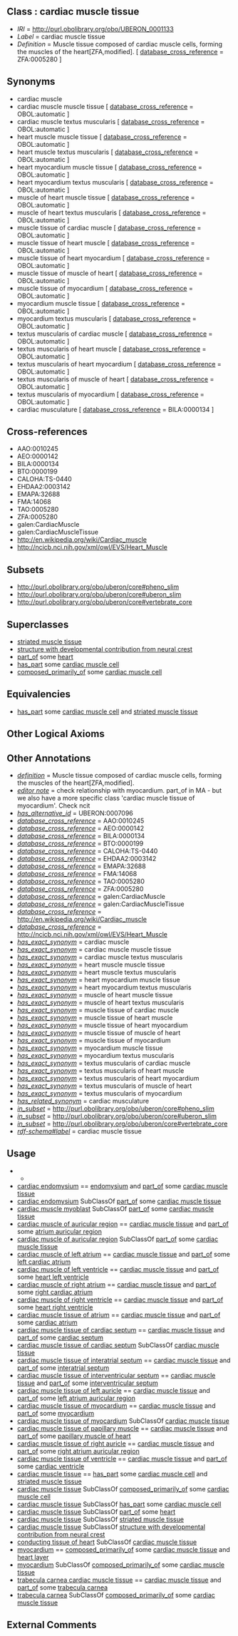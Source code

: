 
## Class : cardiac muscle tissue

 * *IRI* = http://purl.obolibrary.org/obo/UBERON_0001133
 * *Label* = cardiac muscle tissue
 * *Definition* = Muscle tissue composed of cardiac muscle cells, forming the muscles of the heart[ZFA,modified]. [ [database_cross_reference](../../ef/oboInOwl#hasDbXref.md) = ZFA:0005280 ]

## Synonyms

 * cardiac muscle
 * cardiac muscle muscle tissue [ [database_cross_reference](../../ef/oboInOwl#hasDbXref.md) = OBOL:automatic ]
 * cardiac muscle textus muscularis [ [database_cross_reference](../../ef/oboInOwl#hasDbXref.md) = OBOL:automatic ]
 * heart muscle muscle tissue [ [database_cross_reference](../../ef/oboInOwl#hasDbXref.md) = OBOL:automatic ]
 * heart muscle textus muscularis [ [database_cross_reference](../../ef/oboInOwl#hasDbXref.md) = OBOL:automatic ]
 * heart myocardium muscle tissue [ [database_cross_reference](../../ef/oboInOwl#hasDbXref.md) = OBOL:automatic ]
 * heart myocardium textus muscularis [ [database_cross_reference](../../ef/oboInOwl#hasDbXref.md) = OBOL:automatic ]
 * muscle of heart muscle tissue [ [database_cross_reference](../../ef/oboInOwl#hasDbXref.md) = OBOL:automatic ]
 * muscle of heart textus muscularis [ [database_cross_reference](../../ef/oboInOwl#hasDbXref.md) = OBOL:automatic ]
 * muscle tissue of cardiac muscle [ [database_cross_reference](../../ef/oboInOwl#hasDbXref.md) = OBOL:automatic ]
 * muscle tissue of heart muscle [ [database_cross_reference](../../ef/oboInOwl#hasDbXref.md) = OBOL:automatic ]
 * muscle tissue of heart myocardium [ [database_cross_reference](../../ef/oboInOwl#hasDbXref.md) = OBOL:automatic ]
 * muscle tissue of muscle of heart [ [database_cross_reference](../../ef/oboInOwl#hasDbXref.md) = OBOL:automatic ]
 * muscle tissue of myocardium [ [database_cross_reference](../../ef/oboInOwl#hasDbXref.md) = OBOL:automatic ]
 * myocardium muscle tissue [ [database_cross_reference](../../ef/oboInOwl#hasDbXref.md) = OBOL:automatic ]
 * myocardium textus muscularis [ [database_cross_reference](../../ef/oboInOwl#hasDbXref.md) = OBOL:automatic ]
 * textus muscularis of cardiac muscle [ [database_cross_reference](../../ef/oboInOwl#hasDbXref.md) = OBOL:automatic ]
 * textus muscularis of heart muscle [ [database_cross_reference](../../ef/oboInOwl#hasDbXref.md) = OBOL:automatic ]
 * textus muscularis of heart myocardium [ [database_cross_reference](../../ef/oboInOwl#hasDbXref.md) = OBOL:automatic ]
 * textus muscularis of muscle of heart [ [database_cross_reference](../../ef/oboInOwl#hasDbXref.md) = OBOL:automatic ]
 * textus muscularis of myocardium [ [database_cross_reference](../../ef/oboInOwl#hasDbXref.md) = OBOL:automatic ]
 * cardiac musculature [ [database_cross_reference](../../ef/oboInOwl#hasDbXref.md) = BILA:0000134 ]

## Cross-references

 * AAO:0010245
 * AEO:0000142
 * BILA:0000134
 * BTO:0000199
 * CALOHA:TS-0440
 * EHDAA2:0003142
 * EMAPA:32688
 * FMA:14068
 * TAO:0005280
 * ZFA:0005280
 * galen:CardiacMuscle
 * galen:CardiacMuscleTissue
 * http://en.wikipedia.org/wiki/Cardiac_muscle
 * http://ncicb.nci.nih.gov/xml/owl/EVS/Heart_Muscle

## Subsets

 * http://purl.obolibrary.org/obo/uberon/core#pheno_slim
 * http://purl.obolibrary.org/obo/uberon/core#uberon_slim
 * http://purl.obolibrary.org/obo/uberon/core#vertebrate_core

## Superclasses

 * [striated muscle tissue](../../UBERON/36/UBERON_0002036.md)
 * [structure with developmental contribution from neural crest](../../UBERON/14/UBERON_0010314.md)
 * [part_of](../../BFO/50/BFO_0000050.md) some [heart](../../UBERON/48/UBERON_0000948.md)
 * [has_part](../../BFO/51/BFO_0000051.md) some [cardiac muscle cell](../../CL/46/CL_0000746.md)
 * [composed_primarily_of](../../RO/73/RO_0002473.md) some [cardiac muscle cell](../../CL/46/CL_0000746.md)

## Equivalencies

 * [has_part](../../BFO/51/BFO_0000051.md) some [cardiac muscle cell](../../CL/46/CL_0000746.md) and [striated muscle tissue](../../UBERON/36/UBERON_0002036.md)

## Other Logical Axioms


## Other Annotations

 * *[definition](../../IAO/15/IAO_0000115.md)* = Muscle tissue composed of cardiac muscle cells, forming the muscles of the heart[ZFA,modified].
 * *[editor note](../../IAO/16/IAO_0000116.md)* = check relationship with myocardium. part_of in MA - but we also have a more specific class 'cardiac muscle tissue of myocardium'. Check ncit
 * *[has_alternative_id](../../Id/oboInOwl#hasAlternativeId.md)* = UBERON:0007096
 * *[database_cross_reference](../../ef/oboInOwl#hasDbXref.md)* = AAO:0010245
 * *[database_cross_reference](../../ef/oboInOwl#hasDbXref.md)* = AEO:0000142
 * *[database_cross_reference](../../ef/oboInOwl#hasDbXref.md)* = BILA:0000134
 * *[database_cross_reference](../../ef/oboInOwl#hasDbXref.md)* = BTO:0000199
 * *[database_cross_reference](../../ef/oboInOwl#hasDbXref.md)* = CALOHA:TS-0440
 * *[database_cross_reference](../../ef/oboInOwl#hasDbXref.md)* = EHDAA2:0003142
 * *[database_cross_reference](../../ef/oboInOwl#hasDbXref.md)* = EMAPA:32688
 * *[database_cross_reference](../../ef/oboInOwl#hasDbXref.md)* = FMA:14068
 * *[database_cross_reference](../../ef/oboInOwl#hasDbXref.md)* = TAO:0005280
 * *[database_cross_reference](../../ef/oboInOwl#hasDbXref.md)* = ZFA:0005280
 * *[database_cross_reference](../../ef/oboInOwl#hasDbXref.md)* = galen:CardiacMuscle
 * *[database_cross_reference](../../ef/oboInOwl#hasDbXref.md)* = galen:CardiacMuscleTissue
 * *[database_cross_reference](../../ef/oboInOwl#hasDbXref.md)* = http://en.wikipedia.org/wiki/Cardiac_muscle
 * *[database_cross_reference](../../ef/oboInOwl#hasDbXref.md)* = http://ncicb.nci.nih.gov/xml/owl/EVS/Heart_Muscle
 * *[has_exact_synonym](../../ym/oboInOwl#hasExactSynonym.md)* = cardiac muscle
 * *[has_exact_synonym](../../ym/oboInOwl#hasExactSynonym.md)* = cardiac muscle muscle tissue
 * *[has_exact_synonym](../../ym/oboInOwl#hasExactSynonym.md)* = cardiac muscle textus muscularis
 * *[has_exact_synonym](../../ym/oboInOwl#hasExactSynonym.md)* = heart muscle muscle tissue
 * *[has_exact_synonym](../../ym/oboInOwl#hasExactSynonym.md)* = heart muscle textus muscularis
 * *[has_exact_synonym](../../ym/oboInOwl#hasExactSynonym.md)* = heart myocardium muscle tissue
 * *[has_exact_synonym](../../ym/oboInOwl#hasExactSynonym.md)* = heart myocardium textus muscularis
 * *[has_exact_synonym](../../ym/oboInOwl#hasExactSynonym.md)* = muscle of heart muscle tissue
 * *[has_exact_synonym](../../ym/oboInOwl#hasExactSynonym.md)* = muscle of heart textus muscularis
 * *[has_exact_synonym](../../ym/oboInOwl#hasExactSynonym.md)* = muscle tissue of cardiac muscle
 * *[has_exact_synonym](../../ym/oboInOwl#hasExactSynonym.md)* = muscle tissue of heart muscle
 * *[has_exact_synonym](../../ym/oboInOwl#hasExactSynonym.md)* = muscle tissue of heart myocardium
 * *[has_exact_synonym](../../ym/oboInOwl#hasExactSynonym.md)* = muscle tissue of muscle of heart
 * *[has_exact_synonym](../../ym/oboInOwl#hasExactSynonym.md)* = muscle tissue of myocardium
 * *[has_exact_synonym](../../ym/oboInOwl#hasExactSynonym.md)* = myocardium muscle tissue
 * *[has_exact_synonym](../../ym/oboInOwl#hasExactSynonym.md)* = myocardium textus muscularis
 * *[has_exact_synonym](../../ym/oboInOwl#hasExactSynonym.md)* = textus muscularis of cardiac muscle
 * *[has_exact_synonym](../../ym/oboInOwl#hasExactSynonym.md)* = textus muscularis of heart muscle
 * *[has_exact_synonym](../../ym/oboInOwl#hasExactSynonym.md)* = textus muscularis of heart myocardium
 * *[has_exact_synonym](../../ym/oboInOwl#hasExactSynonym.md)* = textus muscularis of muscle of heart
 * *[has_exact_synonym](../../ym/oboInOwl#hasExactSynonym.md)* = textus muscularis of myocardium
 * *[has_related_synonym](../../ym/oboInOwl#hasRelatedSynonym.md)* = cardiac musculature
 * *[in_subset](../../et/oboInOwl#inSubset.md)* = http://purl.obolibrary.org/obo/uberon/core#pheno_slim
 * *[in_subset](../../et/oboInOwl#inSubset.md)* = http://purl.obolibrary.org/obo/uberon/core#uberon_slim
 * *[in_subset](../../et/oboInOwl#inSubset.md)* = http://purl.obolibrary.org/obo/uberon/core#vertebrate_core
 * *[rdf-schema#label](../../el/rdf-schema#label.md)* = cardiac muscle tissue

## Usage

 * -
 * [cardiac endomysium](../../UBERON/97/UBERON_0011897.md) == [endomysium](../../UBERON/95/UBERON_0011895.md) and [part_of](../../BFO/50/BFO_0000050.md) some [cardiac muscle tissue](../../UBERON/33/UBERON_0001133.md)
 * [cardiac endomysium](../../UBERON/97/UBERON_0011897.md) SubClassOf [part_of](../../BFO/50/BFO_0000050.md) some [cardiac muscle tissue](../../UBERON/33/UBERON_0001133.md)
 * [cardiac muscle myoblast](../../CL/13/CL_0000513.md) SubClassOf [part_of](../../BFO/50/BFO_0000050.md) some [cardiac muscle tissue](../../UBERON/33/UBERON_0001133.md)
 * [cardiac muscle of auricular region](../../UBERON/78/UBERON_0003378.md) == [cardiac muscle tissue](../../UBERON/33/UBERON_0001133.md) and [part_of](../../BFO/50/BFO_0000050.md) some [atrium auricular region](../../UBERON/18/UBERON_0006618.md)
 * [cardiac muscle of auricular region](../../UBERON/78/UBERON_0003378.md) SubClassOf [part_of](../../BFO/50/BFO_0000050.md) some [cardiac muscle tissue](../../UBERON/33/UBERON_0001133.md)
 * [cardiac muscle of left atrium](../../UBERON/80/UBERON_0003380.md) == [cardiac muscle tissue](../../UBERON/33/UBERON_0001133.md) and [part_of](../../BFO/50/BFO_0000050.md) some [left cardiac atrium](../../UBERON/79/UBERON_0002079.md)
 * [cardiac muscle of left ventricle](../../UBERON/82/UBERON_0003382.md) == [cardiac muscle tissue](../../UBERON/33/UBERON_0001133.md) and [part_of](../../BFO/50/BFO_0000050.md) some [heart left ventricle](../../UBERON/84/UBERON_0002084.md)
 * [cardiac muscle of right atrium](../../UBERON/79/UBERON_0003379.md) == [cardiac muscle tissue](../../UBERON/33/UBERON_0001133.md) and [part_of](../../BFO/50/BFO_0000050.md) some [right cardiac atrium](../../UBERON/78/UBERON_0002078.md)
 * [cardiac muscle of right ventricle](../../UBERON/81/UBERON_0003381.md) == [cardiac muscle tissue](../../UBERON/33/UBERON_0001133.md) and [part_of](../../BFO/50/BFO_0000050.md) some [heart right ventricle](../../UBERON/80/UBERON_0002080.md)
 * [cardiac muscle tissue of atrium](../../UBERON/90/UBERON_0004490.md) == [cardiac muscle tissue](../../UBERON/33/UBERON_0001133.md) and [part_of](../../BFO/50/BFO_0000050.md) some [cardiac atrium](../../UBERON/81/UBERON_0002081.md)
 * [cardiac muscle tissue of cardiac septum](../../UBERON/92/UBERON_0004492.md) == [cardiac muscle tissue](../../UBERON/33/UBERON_0001133.md) and [part_of](../../BFO/50/BFO_0000050.md) some [cardiac septum](../../UBERON/99/UBERON_0002099.md)
 * [cardiac muscle tissue of cardiac septum](../../UBERON/92/UBERON_0004492.md) SubClassOf [cardiac muscle tissue](../../UBERON/33/UBERON_0001133.md)
 * [cardiac muscle tissue of interatrial septum](../../UBERON/91/UBERON_0004491.md) == [cardiac muscle tissue](../../UBERON/33/UBERON_0001133.md) and [part_of](../../BFO/50/BFO_0000050.md) some [interatrial septum](../../UBERON/85/UBERON_0002085.md)
 * [cardiac muscle tissue of interventricular septum](../../UBERON/83/UBERON_0003383.md) == [cardiac muscle tissue](../../UBERON/33/UBERON_0001133.md) and [part_of](../../BFO/50/BFO_0000050.md) some [interventricular septum](../../UBERON/94/UBERON_0002094.md)
 * [cardiac muscle tissue of left auricle](../../UBERON/80/UBERON_0009780.md) == [cardiac muscle tissue](../../UBERON/33/UBERON_0001133.md) and [part_of](../../BFO/50/BFO_0000050.md) some [left atrium auricular region](../../UBERON/30/UBERON_0006630.md)
 * [cardiac muscle tissue of myocardium](../../UBERON/93/UBERON_0004493.md) == [cardiac muscle tissue](../../UBERON/33/UBERON_0001133.md) and [part_of](../../BFO/50/BFO_0000050.md) some [myocardium](../../UBERON/49/UBERON_0002349.md)
 * [cardiac muscle tissue of myocardium](../../UBERON/93/UBERON_0004493.md) SubClassOf [cardiac muscle tissue](../../UBERON/33/UBERON_0001133.md)
 * [cardiac muscle tissue of papillary muscle](../../UBERON/94/UBERON_0004494.md) == [cardiac muscle tissue](../../UBERON/33/UBERON_0001133.md) and [part_of](../../BFO/50/BFO_0000050.md) some [papillary muscle of heart](../../UBERON/94/UBERON_0002494.md)
 * [cardiac muscle tissue of right auricle](../../UBERON/79/UBERON_0009779.md) == [cardiac muscle tissue](../../UBERON/33/UBERON_0001133.md) and [part_of](../../BFO/50/BFO_0000050.md) some [right atrium auricular region](../../UBERON/31/UBERON_0006631.md)
 * [cardiac muscle tissue of ventricle](../../UBERON/49/UBERON_0018649.md) == [cardiac muscle tissue](../../UBERON/33/UBERON_0001133.md) and [part_of](../../BFO/50/BFO_0000050.md) some [cardiac ventricle](../../UBERON/82/UBERON_0002082.md)
 * [cardiac muscle tissue](../../UBERON/33/UBERON_0001133.md) == [has_part](../../BFO/51/BFO_0000051.md) some [cardiac muscle cell](../../CL/46/CL_0000746.md) and [striated muscle tissue](../../UBERON/36/UBERON_0002036.md)
 * [cardiac muscle tissue](../../UBERON/33/UBERON_0001133.md) SubClassOf [composed_primarily_of](../../RO/73/RO_0002473.md) some [cardiac muscle cell](../../CL/46/CL_0000746.md)
 * [cardiac muscle tissue](../../UBERON/33/UBERON_0001133.md) SubClassOf [has_part](../../BFO/51/BFO_0000051.md) some [cardiac muscle cell](../../CL/46/CL_0000746.md)
 * [cardiac muscle tissue](../../UBERON/33/UBERON_0001133.md) SubClassOf [part_of](../../BFO/50/BFO_0000050.md) some [heart](../../UBERON/48/UBERON_0000948.md)
 * [cardiac muscle tissue](../../UBERON/33/UBERON_0001133.md) SubClassOf [striated muscle tissue](../../UBERON/36/UBERON_0002036.md)
 * [cardiac muscle tissue](../../UBERON/33/UBERON_0001133.md) SubClassOf [structure with developmental contribution from neural crest](../../UBERON/14/UBERON_0010314.md)
 * [conducting tissue of heart](../../UBERON/31/UBERON_0010131.md) SubClassOf [cardiac muscle tissue](../../UBERON/33/UBERON_0001133.md)
 * [myocardium](../../UBERON/49/UBERON_0002349.md) == [composed_primarily_of](../../RO/73/RO_0002473.md) some [cardiac muscle tissue](../../UBERON/33/UBERON_0001133.md) and [heart layer](../../UBERON/83/UBERON_0005983.md)
 * [myocardium](../../UBERON/49/UBERON_0002349.md) SubClassOf [composed_primarily_of](../../RO/73/RO_0002473.md) some [cardiac muscle tissue](../../UBERON/33/UBERON_0001133.md)
 * [trabecula carnea cardiac muscle tissue](../../UBERON/52/UBERON_0003452.md) == [cardiac muscle tissue](../../UBERON/33/UBERON_0001133.md) and [part_of](../../BFO/50/BFO_0000050.md) some [trabecula carnea](../../UBERON/11/UBERON_0002511.md)
 * [trabecula carnea](../../UBERON/11/UBERON_0002511.md) SubClassOf [composed_primarily_of](../../RO/73/RO_0002473.md) some [cardiac muscle tissue](../../UBERON/33/UBERON_0001133.md)

## External Comments

